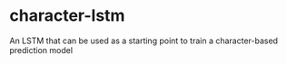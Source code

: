 # character-lstm
An LSTM that can be used as a starting point to train a character-based prediction model
